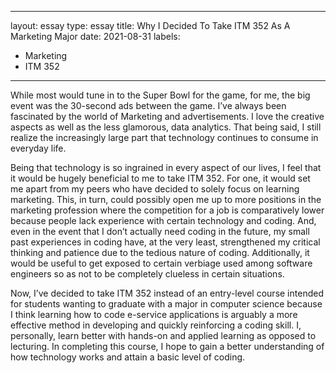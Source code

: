 ---
 layout: essay
 type: essay
 title: Why I Decided To Take ITM 352 As A Marketing Major
 date: 2021-08-31
 labels:
   - Marketing
   - ITM 352
 ---

 While most would tune in to the Super Bowl for the game, for me, the big event was the 30-second ads between the game. I’ve always been fascinated by the world of Marketing and advertisements. I love the creative aspects as well as the less glamorous, data analytics. That being said, I still realize the increasingly large part that technology continues to consume in everyday life.

Being that technology is so ingrained in every aspect of our lives, I feel that it would be hugely beneficial to me to take ITM 352. For one, it would set me apart from my peers who have decided to solely focus on learning marketing. This, in turn, could possibly open me up to more positions in the marketing profession where the competition for a job is comparatively lower because people lack experience with certain technology and coding. And, even in the event that I don’t actually need coding in the future, my small past experiences in coding have, at the very least, strengthened my critical thinking and patience due to the tedious nature of coding. Additionally, it would be useful to get exposed to certain verbiage used among software engineers so as not to be completely clueless in certain situations. 

Now, I’ve decided to take ITM 352 instead of an entry-level course intended for students wanting to graduate with a major in computer science because I think learning how to code e-service applications is arguably a more effective method in developing and quickly reinforcing a coding skill. I, personally, learn better with hands-on and applied learning as opposed to lecturing. In completing this course, I hope to gain a better understanding of how technology works and attain a basic level of coding.

